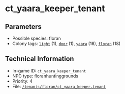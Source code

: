 # ct_yaara_keeper_tenant

## Parameters

- Possible species: floran
- Colony tags: [`light`](https://ceterai.github.io/MyEnternia/Wiki/Tags/Light) (1), [`door`](https://ceterai.github.io/MyEnternia/Wiki/Tags/Door) (1), [`yaara`](https://ceterai.github.io/MyEnternia/Wiki/Tags/Yaara) (18), [`floran`](https://ceterai.github.io/MyEnternia/Wiki/Tags/Floran) (18)

## Technical Information

- In-game ID: `ct_yaara_keeper_tenant`
- NPC type: floranhuntinggrounds
- Priority: 4
- File: [`/tenants/floran/ct_yaara_keeper.tenant`](https://github.com/Ceterai/Enternia/blob/main/tenants/floran/ct_yaara_keeper.tenant)
